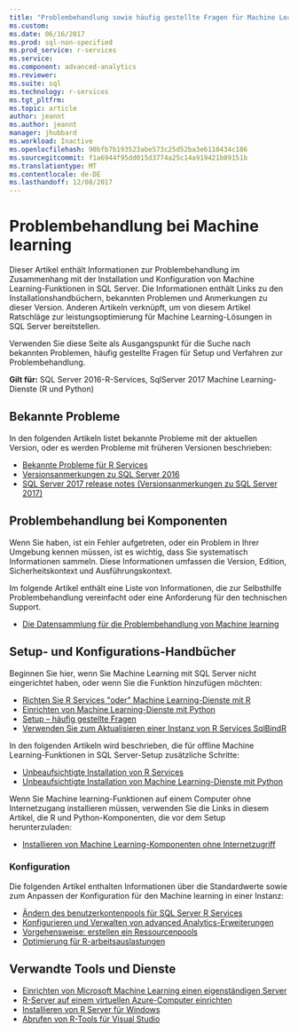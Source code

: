 ```yaml
---
title: "Problembehandlung sowie häufig gestellte Fragen für Machine Learning in SQL Server | Microsoft Docs"
ms.custom: 
ms.date: 06/16/2017
ms.prod: sql-non-specified
ms.prod_service: r-services
ms.service: 
ms.component: advanced-analytics
ms.reviewer: 
ms.suite: sql
ms.technology: r-services
ms.tgt_pltfrm: 
ms.topic: article
author: jeannt
ms.author: jeannt
manager: jhubbard
ms.workload: Inactive
ms.openlocfilehash: 90bfb7b193523abe573c25d52ba3e6110434c186
ms.sourcegitcommit: f1a6944f95dd015d3774a25c14a919421b09151b
ms.translationtype: MT
ms.contentlocale: de-DE
ms.lasthandoff: 12/08/2017
---
```

# <a name="troubleshoot-machine-learning"></a>Problembehandlung bei Machine learning

Dieser Artikel enthält Informationen zur Problembehandlung im Zusammenhang mit der Installation und Konfiguration von Machine Learning-Funktionen in SQL Server. Die Informationen enthält Links zu den Installationshandbüchern, bekannten Problemen und Anmerkungen zu dieser Version. Anderen Artikeln verknüpft, um von diesem Artikel Ratschläge zur leistungsoptimierung für Machine Learning-Lösungen in SQL Server bereitstellen.

Verwenden Sie diese Seite als Ausgangspunkt für die Suche nach bekannten Problemen, häufig gestellte Fragen für Setup und Verfahren zur Problembehandlung.

**Gilt für:** SQL Server 2016-R-Services, SqlServer 2017 Machine Learning-Dienste (R und Python)

## <a name="known-issues"></a>Bekannte Probleme

In den folgenden Artikeln listet bekannte Probleme mit der aktuellen Version, oder es werden Probleme mit früheren Versionen beschrieben:

+ [Bekannte Probleme für R Services](../advanced-analytics/known-issues-for-sql-server-machine-learning-services.md)
+ [Versionsanmerkungen zu SQL Server 2016](../sql-server/sql-server-2016-release-notes.md)
+ [SQL Server 2017 release notes (Versionsanmerkungen zu SQL Server 2017)](../sql-server/sql-server-2017-release-notes.md)

## <a name="troubleshooting-prerequisites"></a>Problembehandlung bei Komponenten

Wenn Sie haben, ist ein Fehler aufgetreten, oder ein Problem in Ihrer Umgebung kennen müssen, ist es wichtig, dass Sie systematisch Informationen sammeln. Diese Informationen umfassen die Version, Edition, Sicherheitskontext und Ausführungskontext.

Im folgende Artikel enthält eine Liste von Informationen, die zur Selbsthilfe Problembehandlung vereinfacht oder eine Anforderung für den technischen Support.

+ [Die Datensammlung für die Problembehandlung von Machine learning](data-collection-ml-troubleshooting-process.md)

## <a name="setup-and-configuration-guides"></a>Setup- und Konfigurations-Handbücher

Beginnen Sie hier, wenn Sie Machine Learning mit SQL Server nicht eingerichtet haben, oder wenn Sie die Funktion hinzufügen möchten:

+ [Richten Sie R Services "oder" Machine Learning-Dienste mit R](../advanced-analytics/r/set-up-sql-server-r-services-in-database.md)
+ [Einrichten von Machine Learning-Dienste mit Python](../advanced-analytics/python/setup-python-machine-learning-services.md)
+ [Setup – häufig gestellte Fragen](../advanced-analytics/r/upgrade-and-installation-faq-sql-server-r-services.md)
+ [Verwenden Sie zum Aktualisieren einer Instanz von R Services SqlBindR](../advanced-analytics/r/use-sqlbindr-exe-to-upgrade-an-instance-of-sql-server.md)

In den folgenden Artikeln wird beschrieben, die für offline Machine Learning-Funktionen in SQL Server-Setup zusätzliche Schritte:

+ [Unbeaufsichtigte Installation von R Services](../advanced-analytics/r/unattended-installs-of-sql-server-r-services.md) 
+ [Unbeaufsichtigte Installation von Machine Learning-Dienste mit Python](../advanced-analytics/python/unattended-installs-of-sql-server-python-services.md)

Wenn Sie Machine learning-Funktionen auf einem Computer ohne Internetzugang installieren müssen, verwenden Sie die Links in diesem Artikel, die R und Python-Komponenten, die vor dem Setup herunterzuladen:

+ [Installieren von Machine Learning-Komponenten ohne Internetzugriff](../advanced-analytics/r/installing-ml-components-without-internet-access.md)

### <a name="configuration"></a>Konfiguration

Die folgenden Artikel enthalten Informationen über die Standardwerte sowie zum Anpassen der Konfiguration für den Machine learning in einer Instanz:

+ [Ändern des benutzerkontenpools für SQL Server R Services](../advanced-analytics/r/modify-the-user-account-pool-for-sql-server-r-services.md)  
+ [Konfigurieren und Verwalten von advanced Analytics-Erweiterungen](../advanced-analytics/r/configure-and-manage-advanced-analytics-extensions.md)  
+ [Vorgehensweise: erstellen ein Ressourcenpools](r/how-to-create-a-resource-pool-for-r.md)
+ [Optimierung für R-arbeitsauslastungen](r/operationalizing-your-r-code.md)

## <a name="related-tools-and-services"></a>Verwandte Tools und Dienste

+ [Einrichten von Microsoft Machine Learning einen eigenständigen Server](../advanced-analytics/r/create-a-standalone-r-server.md)
+ [R-Server auf einem virtuellen Azure-Computer einrichten](../advanced-analytics/r/provision-the-r-server-only-sql-server-2016-enterprise-vm-on-azure.md)
+ [Installieren von R Server für Windows](https://msdn.microsoft.com/microsoft-r/rserver-install-windows)
+ [Abrufen von R-Tools für Visual Studio](https://www.visualstudio.com/vs/rtvs/)
